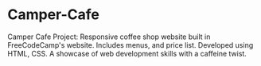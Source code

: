 # Camper-Cafe
Camper Cafe Project: Responsive coffee shop website built in FreeCodeCamp's website. Includes menus, and price list. Developed using HTML, CSS. A showcase of web development skills with a caffeine twist.
